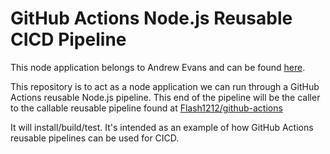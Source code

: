 # GitHub Actions Node.js Reusable CICD Pipeline

This node application belongs to Andrew Evans and can be found [here](https://github.com/andrewevans0102/ms-starwars).

This repository is to act as a node application we can run through a GitHub Actions reusable Node.js pipeline. This end of the pipeline will be the caller to the callable reusable pipeline found at [Flash1212/github-actions](https://github.com/Flash1212/github-actions/blob/main/.github/workflows/nodejs.yml)

It will install/build/test. It's intended as an example of how GitHub Actions reusable pipelines can be used for CICD.
